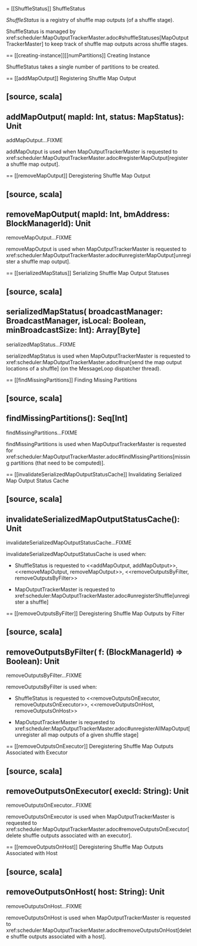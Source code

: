 = [[ShuffleStatus]] ShuffleStatus

*ShuffleStatus* is a registry of shuffle map outputs (of a shuffle stage).

ShuffleStatus is managed by xref:scheduler:MapOutputTrackerMaster.adoc#shuffleStatuses[MapOutputTrackerMaster] to keep track of shuffle map outputs across shuffle stages.

== [[creating-instance]][[numPartitions]] Creating Instance

ShuffleStatus takes a single number of partitions to be created.

== [[addMapOutput]] Registering Shuffle Map Output

[source, scala]
----
addMapOutput(
  mapId: Int,
  status: MapStatus): Unit
----

addMapOutput...FIXME

addMapOutput is used when MapOutputTrackerMaster is requested to xref:scheduler:MapOutputTrackerMaster.adoc#registerMapOutput[register a shuffle map output].

== [[removeMapOutput]] Deregistering Shuffle Map Output

[source, scala]
----
removeMapOutput(
  mapId: Int,
  bmAddress: BlockManagerId): Unit
----

removeMapOutput...FIXME

removeMapOutput is used when MapOutputTrackerMaster is requested to xref:scheduler:MapOutputTrackerMaster.adoc#unregisterMapOutput[unregister a shuffle map output].

== [[serializedMapStatus]] Serializing Shuffle Map Output Statuses

[source, scala]
----
serializedMapStatus(
  broadcastManager: BroadcastManager,
  isLocal: Boolean,
  minBroadcastSize: Int): Array[Byte]
----

serializedMapStatus...FIXME

serializedMapStatus is used when MapOutputTrackerMaster is requested to xref:scheduler:MapOutputTrackerMaster.adoc#run[send the map output locations of a shuffle] (on the MessageLoop dispatcher thread).

== [[findMissingPartitions]] Finding Missing Partitions

[source, scala]
----
findMissingPartitions(): Seq[Int]
----

findMissingPartitions...FIXME

findMissingPartitions is used when MapOutputTrackerMaster is requested for xref:scheduler:MapOutputTrackerMaster.adoc#findMissingPartitions[missing partitions (that need to be computed)].

== [[invalidateSerializedMapOutputStatusCache]] Invalidating Serialized Map Output Status Cache

[source, scala]
----
invalidateSerializedMapOutputStatusCache(): Unit
----

invalidateSerializedMapOutputStatusCache...FIXME

invalidateSerializedMapOutputStatusCache is used when:

* ShuffleStatus is requested to <<addMapOutput, addMapOutput>>, <<removeMapOutput, removeMapOutput>>, <<removeOutputsByFilter, removeOutputsByFilter>>

* MapOutputTrackerMaster is requested to xref:scheduler:MapOutputTrackerMaster.adoc#unregisterShuffle[unregister a shuffle]

== [[removeOutputsByFilter]] Deregistering Shuffle Map Outputs by Filter

[source, scala]
----
removeOutputsByFilter(
  f: (BlockManagerId) => Boolean): Unit
----

removeOutputsByFilter...FIXME

removeOutputsByFilter is used when:

* ShuffleStatus is requested to <<removeOutputsOnExecutor, removeOutputsOnExecutor>>, <<removeOutputsOnHost, removeOutputsOnHost>>

* MapOutputTrackerMaster is requested to xref:scheduler:MapOutputTrackerMaster.adoc#unregisterAllMapOutput[unregister all map outputs of a given shuffle stage]

== [[removeOutputsOnExecutor]] Deregistering Shuffle Map Outputs Associated with Executor

[source, scala]
----
removeOutputsOnExecutor(
  execId: String): Unit
----

removeOutputsOnExecutor...FIXME

removeOutputsOnExecutor is used when MapOutputTrackerMaster is requested to xref:scheduler:MapOutputTrackerMaster.adoc#removeOutputsOnExecutor[delete shuffle outputs associated with an executor].

== [[removeOutputsOnHost]] Deregistering Shuffle Map Outputs Associated with Host

[source, scala]
----
removeOutputsOnHost(
  host: String): Unit
----

removeOutputsOnHost...FIXME

removeOutputsOnHost is used when MapOutputTrackerMaster is requested to xref:scheduler:MapOutputTrackerMaster.adoc#removeOutputsOnHost[delete shuffle outputs associated with a host].
